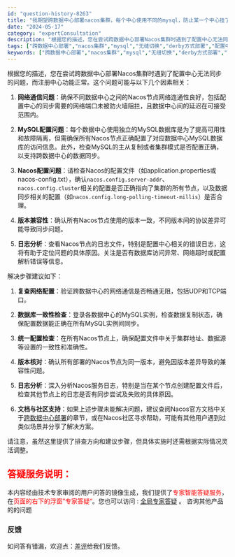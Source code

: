```yaml
---
id: "question-history-8263"
title: "我期望跨数据中心部署nacos集群，每个中心使用不同的mysql，防止某一个中心挂了可以无缝切换到另一个中心。因此该中心不能只有一个mysql，因为mysql部署在哪个中心都不合适。我尝试过使用derby方式部署集群，但是失败，因此考虑使用每个节点一个mysql，部署成功。遇到的问题：服务中心可以生效，注册到任意节点，集群其他节点均能同步信息。配置中心无法同步。我在node3上创建配置文件，但是在node1和node2上均没有同步 nacos-opensource"
date: "2024-05-17"
category: "expertConsultation"
description: "根据您的描述，您在尝试跨数据中心部署Nacos集群时遇到了配置中心无法同步的问题，而注册中心功能正常。这个问题可能与以下几个因素相关：1. **网络通信问题**：确保不同数据中心之间的Nacos节点网络连通性良好，包括配置中心的同步需要的网络端口未被防火墙阻拦，且数据中心间的延迟在可接受范围内。2."
tags: ["跨数据中心部署","nacos集群","mysql","无缝切换","derby方式部署","配置中心无法同步","创建配置文件","同步信息"]
keywords: ["跨数据中心部署","nacos集群","mysql","无缝切换","derby方式部署","配置中心无法同步","创建配置文件","同步信息"]
---
```


根据您的描述，您在尝试跨数据中心部署Nacos集群时遇到了配置中心无法同步的问题，而注册中心功能正常。这个问题可能与以下几个因素相关：

1. **网络通信问题**：确保不同数据中心之间的Nacos节点网络连通性良好，包括配置中心的同步需要的网络端口未被防火墙阻拦，且数据中心间的延迟在可接受范围内。

2. **MySQL配置问题**：每个数据中心使用独立的MySQL数据库是为了提高可用性和故障隔离，但需确保所有Nacos节点正确配置了对应数据中心MySQL数据库的访问信息。此外，检查MySQL的主从复制或者集群模式是否配置正确，以支持跨数据中心的数据同步。

3. **Nacos配置问题**：请检查Nacos的配置文件（如application.properties或nacos-config.txt），确认`nacos.config.server-addr`、`nacos.config.cluster`相关的配置是否正确指向了集群的所有节点，以及数据同步相关的配置（如`nacos.config.long-polling-timeout-millis`）是否合理。

4. **版本兼容性**：确认所有Nacos节点使用的版本一致，不同版本间的协议差异可能导致同步问题。

5. **日志分析**：查看Nacos节点的日志文件，特别是配置中心相关的错误日志，这将有助于定位问题的具体原因。关注是否有数据库访问异常、网络超时或配置解析错误等信息。

解决步骤建议如下：

1. **复查网络配置**：验证跨数据中心的网络通信是否畅通无阻，包括UDP和TCP端口。

2. **数据库一致性检查**：登录各数据中心的MySQL实例，检查数据复制状态，确保配置数据能正确在所有MySQL实例间同步。

3. **统一配置检查**：在所有Nacos节点上，确保配置文件中关于集群地址、数据源等设置的一致性和准确性。

4. **版本核对**：确认所有部署的Nacos节点为同一版本，避免因版本差异导致的兼容性问题。

5. **日志分析**：深入分析Nacos服务日志，特别是当在某个节点创建配置文件后，检查其他节点上的日志是否有同步尝试及失败的具体原因。

6. **文档与社区支持**：如果上述步骤未能解决问题，建议查阅Nacos官方文档中关于[跨数据中心部署](https://nacos.io/zh-cn/docs/deployment.html)的章节，或在Nacos社区寻求帮助，可能有其他用户遇到过类似场景并分享了解决方案。

请注意，虽然这里提供了排查方向和建议步骤，但具体实施时还需根据实际情况灵活调整。
## <font color="#FF0000">答疑服务说明：</font> 

本内容经由技术专家审阅的用户问答的镜像生成，我们提供了<font color="#FF0000">专家智能答疑服务</font>，在<font color="#FF0000">页面的右下的浮窗”专家答疑“</font>。您也可以访问 : [全局专家答疑](https://opensource.alibaba.com/chatBot) 。 咨询其他产品的的问题

### 反馈
如问答有错漏，欢迎点：[差评](https://ai.nacos.io/user/feedbackByEnhancerGradePOJOID?enhancerGradePOJOId=13612)给我们反馈。
